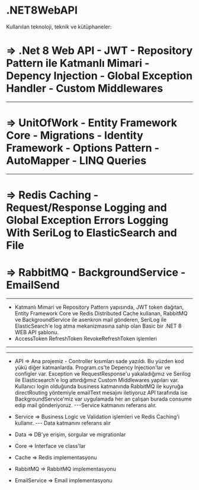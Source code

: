 # .NET8WebAPI

 Kullanılan teknoloji, teknik ve kütüphaneler:

# => .Net 8 Web API - JWT - Repository Pattern ile Katmanlı Mimari - Depency Injection - Global Exception Handler - Custom Middlewares
**********************************************************
# => UnitOfWork - Entity Framework Core - Migrations - Identity Framework - Options Pattern - AutoMapper - LINQ Queries
*********************************************************
# => Redis Caching - Request/Response Logging and Global Exception Errors Logging With SeriLog to ElasticSearch and File

# => RabbitMQ - BackgroundService - EmailSend

**********************************************************
- Katmanlı Mimari ve Repository Pattern yapısında, JWT token dağıtan, Entity Framework Core ve Redis Distributed Cache kullanan, RabbitMQ ve BackgroundService ile asenkron mail gönderen, SeriLog ile ElasticSearch'e log atma mekanizmasına sahip olan Basic bir .NET 8 WEB API şablonu.
- AccessToken RefreshToken RevokeRefreshToken işlemleri

**********************************************************
**********************************************************
- API => Ana projemiz - Controller kısımları sade yazıldı. Bu yüzden kod yükü diğer katmanlarda. Program.cs'te Depency Injection'lar ve configler var. Exception ve RequestResponse'u yakaladığımız ve Serilog ile Elasticsearch'e log attırdığımız Custom Middlewares yapıları var.
  Kullanıcı login olduğunda business katmanında RabbitMQ ile kuyruğa directRouting yöntemiyle emailText mesajını iletiyoruz API tarafında ise BackgroundService'miz var uygulamada her an çalışan burada consume edip mail gönderiyoruz.   ---Service katmanını referans alır.
  
 
- Service => Business Logic ve Validation işlemleri ve Redis Caching'i kullanır.  ---  Data katmanını referans alır
- Data => DB'ye erişim, sorgular ve migrationlar
- Core => Interface ve class'lar
- Cache => Redis implementasyonu
- RabbitMQ => RabbitMQ implementasyonu
- EmailService => Email implementasyonu




